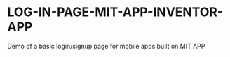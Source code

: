 # LOG-IN-PAGE-MIT-APP-INVENTOR-APP
Demo of a basic login/signup page for mobile apps built on MIT APP
